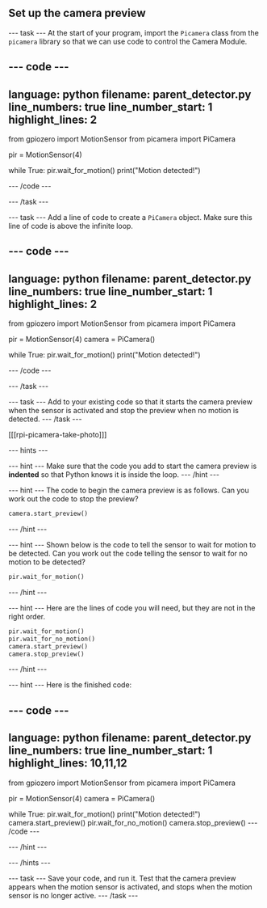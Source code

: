 ## Set up the camera preview

--- task ---
At the start of your program, import the `Picamera` class from the `picamera` library so that we can use code to control the Camera Module.

--- code ---
---
language: python
filename: parent_detector.py
line_numbers: true
line_number_start: 1 
highlight_lines: 2
---
from gpiozero import MotionSensor
from picamera import PiCamera

pir = MotionSensor(4)

while True:
	pir.wait_for_motion()
	print("Motion detected!")

--- /code ---

--- /task ---

--- task ---
Add a line of code to create a `PiCamera` object. Make sure this line of code is above the infinite loop.

--- code ---
---
language: python
filename: parent_detector.py
line_numbers: true
line_number_start: 1 
highlight_lines: 2
---
from gpiozero import MotionSensor
from picamera import PiCamera

pir = MotionSensor(4)
camera = PiCamera()

while True:
	pir.wait_for_motion()
	print("Motion detected!")

--- /code ---

--- /task ---

--- task ---
Add to your existing code so that it starts the camera preview when the sensor is activated and stop the preview when no motion is detected.
--- /task ---

[[[rpi-picamera-take-photo]]]

--- hints ---

--- hint ---
Make sure that the code you add to start the camera preview is __indented__ so that Python knows it is inside the loop.
--- /hint ---

--- hint ---
The code to begin the camera preview is as follows. Can you work out the code to stop the preview?
```python
camera.start_preview()
```
--- /hint ---

--- hint ---
Shown below is the code to tell the sensor to wait for motion to be detected. Can you work out the code telling the sensor to wait for no motion to be detected?
```python
pir.wait_for_motion()
```
--- /hint ---

--- hint ---
Here are the lines of code you will need, but they are not in the right order.

```python
pir.wait_for_motion()
pir.wait_for_no_motion()
camera.start_preview()
camera.stop_preview()
```
--- /hint ---

--- hint ---
Here is the finished code:

--- code ---
---
language: python
filename: parent_detector.py
line_numbers: true
line_number_start: 1 
highlight_lines: 10,11,12
---
from gpiozero import MotionSensor
from picamera import PiCamera

pir = MotionSensor(4)
camera = PiCamera()

while True:
	pir.wait_for_motion()
	print("Motion detected!")
    camera.start_preview()
    pir.wait_for_no_motion()
    camera.stop_preview()
--- /code ---

--- /hint ---

--- /hints ---

--- task ---
Save your code, and run it. Test that the camera preview appears when the motion sensor is activated, and stops when the motion sensor is no longer active.
--- /task ---

